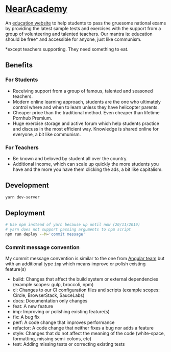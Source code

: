 # [NearAcademy]

An [education website] to help students to pass the gruesome national exams by
providing the latest sample tests and exercises with the support from a group of
volunteering and talented teachers. Our mantra is: education should be free* and
accessible for anyone, just like communism.

*except teachers supporting. They need something to eat.

## Benefits

### For Students

* Receiving support from a group of famous, talented and seasoned teachers.
* Modern online learning approach, students are the one who ultimately control where and when to learn unless they have helicopter parents.
* Cheaper price than the traditional method. Even cheaper than lifetime Pornhub Premium.
* Huge exercise storage and active forum which help students practice and discuss
in the most efficient way. Knowledge is shared online for everyone, a bit like communism.

### For Teachers

* Be known and beloved by student all over the country.
* Additional income, which can scale up quickly the more students you have and the more you have them clicking the ads, a bit like capitalism.


## Development

```bash
yarn dev-server
```

## Deployment

```bash
# Use npm instead of yarn because up until now (20/11/2019)
# yarn does not support passing arguments to npm script
npm run deploy --M='commit message'
```

### Commit message convention

My commit message convention is similar to the one from [Angular team](https://github.com/angular/angular/blob/master/CONTRIBUTING.md#type)
but with an additional type `imp` which means improve or polish existing feature(s)

* build: Changes that affect the build system or external dependencies (example scopes: gulp, broccoli, npm)
* ci: Changes to our CI configuration files and scripts (example scopes: Circle, BrowserStack, SauceLabs)
* docs: Documentation only changes
* feat: A new feature
* imp: Improving or polishing existing feature(s)
* fix: A bug fix
* perf: A code change that improves performance
* refactor: A code change that neither fixes a bug nor adds a feature
* style: Changes that do not affect the meaning of the code (white-space, formatting, missing semi-colons, etc)
* test: Adding missing tests or correcting existing tests


[NearAcademy]: https://nearhuscarl.github.io/near-academy/
[education website]: https://nearhuscarl.github.io/near-academy/